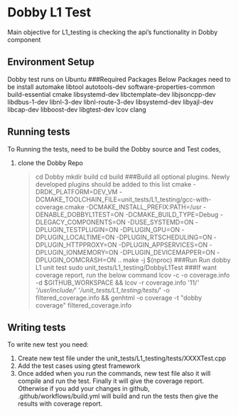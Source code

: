 # Dobby L1 Test
Main objective for L1_testing is checking the api’s functionality in Dobby component

## Environment Setup
Dobby test runs on Ubuntu
###Required Packages
Below Packages need to be install
automake libtool autotools-dev software-properties-common build-essential cmake libsystemd-dev libctemplate-dev libjsoncpp-dev
libdbus-1-dev libnl-3-dev libnl-route-3-dev libsystemd-dev libyajl-dev libcap-dev libboost-dev libgtest-dev lcov clang


## Running tests
To Running the tests, need to be build the Dobby source and Test codes,
1. clone the Dobby Repo
   > cd Dobby
   > mkdir build
   > cd build
   ###Build all optional plugins. Newly developed plugins should be added to this list
   > cmake -DRDK_PLATFORM=DEV_VM -DCMAKE_TOOLCHAIN_FILE=unit_tests/L1_testing/gcc-with-coverage.cmake -DCMAKE_INSTALL_PREFIX:PATH=/usr -DENABLE_DOBBYL1TEST=ON -DCMAKE_BUILD_TYPE=Debug -DLEGACY_COMPONENTS=ON -DUSE_SYSTEMD=ON -DPLUGIN_TESTPLUGIN=ON -DPLUGIN_GPU=ON -DPLUGIN_LOCALTIME=ON -DPLUGIN_RTSCHEDULING=ON -DPLUGIN_HTTPPROXY=ON -DPLUGIN_APPSERVICES=ON -DPLUGIN_IONMEMORY=ON -DPLUGIN_DEVICEMAPPER=ON -DPLUGIN_OOMCRASH=ON ..
   > make -j $(nproc)
   ###Run Run dobby L1 unit test
   > sudo unit_tests/L1_testing/DobbyL1Test
   ###If want coverage report, run the below command
   > lcov -c
          -o coverage.info
          -d $GITHUB_WORKSPACE
          &&
          lcov
          -r coverage.info
          '11/*'
          '/usr/include/*'
          '*/unit_tests/L1_testing/tests/*'
          -o filtered_coverage.info
          &&
          genhtml
          -o coverage
          -t "dobby coverage"
          filtered_coverage.info

## Writing tests
To write new test you need:
1. Create new test file under the unit_tests/L1_testing/tests/XXXXTest.cpp
2. Add the test cases using gtest framework
3. Once added when you run the commands, new test file also it will compile and run the test. Finally it will give the coverage report.
   Otherwise if you add your changes in github, .github/workflows/build.yml will build and run the tests then give the results with coverage report.
